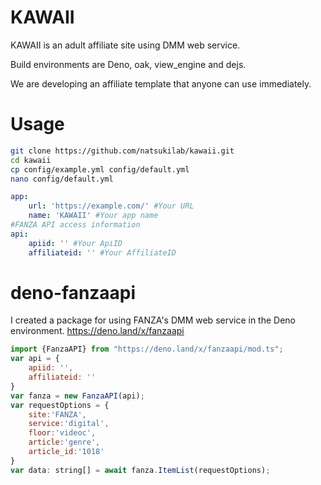 # KAWAII
KAWAII is an adult affiliate site using DMM web service.

Build environments are Deno, oak, view_engine and dejs.

We are developing an affiliate template that anyone can use immediately.

# Usage
```sh
git clone https://github.com/natsukilab/kawaii.git
cd kawaii
cp config/example.yml config/default.yml
nano config/default.yml
```
```yaml
app:
    url: 'https://example.com/' #Your URL
    name: 'KAWAII' #Your app name
#FANZA API access information
api:
    apiid: '' #Your ApiID
    affiliateid: '' #Your AffiliateID
```

# deno-fanzaapi
I created a package for using FANZA's DMM web service in the Deno environment.
https://deno.land/x/fanzaapi
```js
import {FanzaAPI} from "https://deno.land/x/fanzaapi/mod.ts";
var api = {
    apiid: '',
    affiliateid: ''
}
var fanza = new FanzaAPI(api);
var requestOptions = {
    site:'FANZA',
    service:'digital',
    floor:'videoc',
    article:'genre',
    article_id:'1018'
}
var data: string[] = await fanza.ItemList(requestOptions);
```
